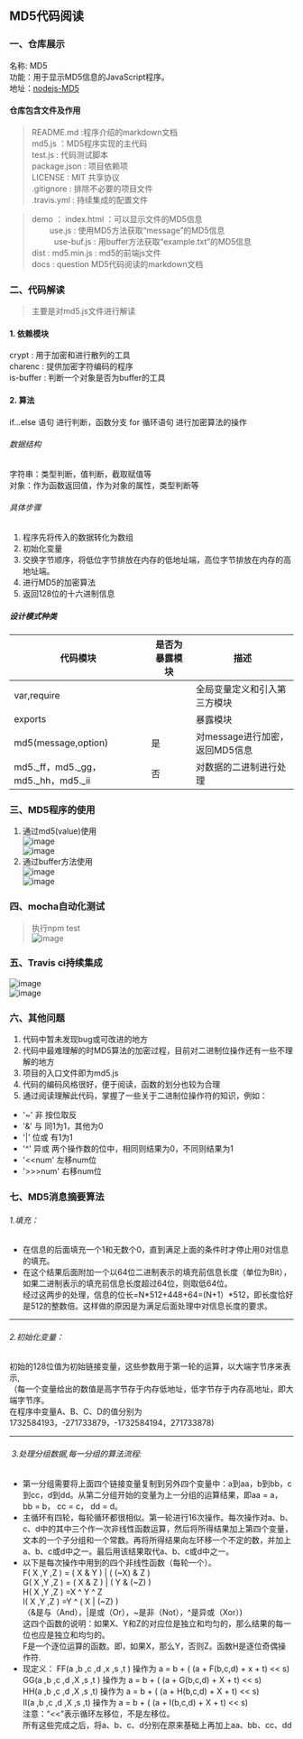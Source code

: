 ## MD5代码阅读
### 一、仓库展示
 名称: MD5  
 功能：用于显示MD5信息的JavaScript程序。  
 地址：[nodejs-MD5](http://xuejiawei1.github.io/nodejs-MD5)  
 #### 仓库包含文件及作用  
 > README.md :程序介绍的markdown文档  
 > md5.js ：MD5程序实现的主代码  
 > test.js : 代码测试脚本  
 > package.json : 项目依赖项  
 > LICENSE : MIT 共享协议  
 > .gitignore : 排除不必要的项目文件  
 > .travis.yml : 持续集成的配置文件  
   
 > demo ： index.html ：可以显示文件的MD5信息    
           use.js : 使用MD5方法获取“message”的MD5信息   
           use-buf.js : 用buffer方法获取“example.txt”的MD5信息     
 > dist : md5.min.js : md5的前端js文件  
 > docs : question MD5代码阅读的markdown文档  
### 二、代码解读  
>主要是对md5.js文件进行解读  
#### 1. 依赖模块  
crypt : 用于加密和进行散列的工具  
charenc : 提供加密字符编码的程序  
is-buffer : 判断一个对象是否为buffer的工具  
#### 2. 算法  
if...else 语句 进行判断，函数分支
for 循环语句 进行加密算法的操作  
###### 数据结构  
字符串：类型判断，值判断，截取赋值等  
对象：作为函数返回值，作为对象的属性，类型判断等  
###### 具体步骤  
1. 程序先将传入的数据转化为数组
2. 初始化变量  
3. 交换字节顺序，将低位字节排放在内存的低地址端，高位字节排放在内存的高地址端。  
4. 进行MD5的加密算法  
5. 返回128位的十六进制信息
##### 设计模式种类 
代码模块 | 是否为暴露模块|描述
---|---|---
var,require | |全局变量定义和引入第三方模块
exports | |暴露模块
md5(message,option)|是|对message进行加密，返回MD5信息
md5._ff，md5._gg，md5._hh，md5._ii |否| 对数据的二进制进行处理  

### 三、MD5程序的使用  
1. 通过md5(value)使用  
![image](../img/use-code.png)  
![image](../img/use.png)  
2. 通过buffer方法使用  
![image](../img/use-buf-code.png)  
![image](../img/use-buf.png)  
### 四、mocha自动化测试  
> 执行npm test   
![image](../img/npm-test.png)  

### 五、Travis ci持续集成  
![image](../img/travis.png)  
![image](../img/jobs.png)  
### 六、其他问题  
1. 代码中暂未发现bug或可改进的地方  
2. 代码中最难理解的时MD5算法的加密过程，目前对二进制位操作还有一些不理解的地方
3. 项目的入口文件即为md5.js  
4. 代码的编码风格很好，便于阅读，函数的划分也较为合理  
5. 通过阅读理解此代码，掌握了一些关于二进制位操作符的知识，例如：  
  + '~'  非 按位取反  
+ '&'  与 同1为1，其他为0  
+ '|'  位或 有1为1  
+ '^'  异或 两个操作数的位中，相同则结果为0，不同则结果为1  
+ '<<num'   左移num位  
+ '>>>num'  右移num位  
### 七、MD5消息摘要算法
###### 1.填充：   
   * 在信息的后面填充一个1和无数个0，直到满足上面的条件时才停止用0对信息的填充。  
   * 在这个结果后面附加一个以64位二进制表示的填充前信息长度（单位为Bit），如果二进制表示的填充前信息长度超过64位，则取低64位。  
经过这两步的处理，信息的位长=N*512+448+64=(N+1）*512，即长度恰好是512的整数倍。这样做的原因是为满足后面处理中对信息长度的要求。  
***
  ###### 2.初始化变量：
  初始的128位值为初始链接变量，这些参数用于第一轮的运算，以大端字节序来表示,  
      （每一个变量给出的数值是高字节存于内存低地址，低字节存于内存高地址，即大端字节序。  
      在程序中变量A、B、C、D的值分别为1732584193，-271733879，-1732584194，271733878)  
***
######  3.处理分组数据,每一分组的算法流程:  
   * 第一分组需要将上面四个链接变量复制到另外四个变量中：a到aa，b到bb，c到cc，d到dd。从第二分组开始的变量为上一分组的运算结果，即aa = a， bb = b， cc = c， dd = d。  
   * 主循环有四轮，每轮循环都很相似。第一轮进行16次操作。每次操作对a、b、c、d中的其中三个作一次非线性函数运算，然后将所得结果加上第四个变量，文本的一个子分组和一个常数。再将所得结果向左环移一个不定的数，并加上a、b、c或d中之一。最后用该结果取代a、b、c或d中之一。  
   * 以下是每次操作中用到的四个非线性函数（每轮一个）。  
      F( X ,Y ,Z ) = ( X & Y ) | ( (~X) & Z )  
      G( X ,Y ,Z ) = ( X & Z ) | ( Y & (~Z) )  
      H( X ,Y ,Z ) =X ^ Y ^ Z  
      I( X ,Y ,Z ) =Y ^ ( X | (~Z) )  
     （&是与（And），|是或（Or），~是非（Not），^是异或（Xor）)  
      这四个函数的说明：如果X、Y和Z的对应位是独立和均匀的，那么结果的每一位也应是独立和均匀的。  
      F是一个逐位运算的函数。即，如果X，那么Y，否则Z。函数H是逐位奇偶操作符.  
   * 现定义：
      FF(a ,b ,c ,d ,x ,s ,t ) 操作为 a = b + ( (a + F(b,c,d) + x + t) << s)  
      GG(a ,b ,c ,d ,X ,s ,t ) 操作为 a = b + ( (a + G(b,c,d) + X + t) << s)  
      HH(a ,b ,c ,d ,X ,s ,t) 操作为 a = b + ( (a + H(b,c,d) + X + t) << s)  
      II(a ,b ,c ,d ,X ,s ,t) 操作为 a = b + ( (a + I(b,c,d) + X + t) << s)  
      注意：“<<”表示循环左移位，不是左移位。  
      所有这些完成之后，将a、b、c、d分别在原来基础上再加上aa、bb、cc、dd  
